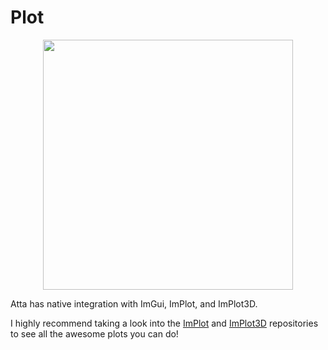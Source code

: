 <!--
title: Plots
description: How to plot data in atta using ImPlot and ImPlot3D.
image: https://storage.googleapis.com/atta-images/docs/tutorial/plots/2022-08-19.png
build: https://atta-repos.s3.us-east-1.amazonaws.com/tutorial/plots
-->
# Plot

<div align="center">
  <img src="https://storage.googleapis.com/atta-images/docs/tutorial/plots/2022-08-19.png" height="400">
</div>

Atta has native integration with ImGui, ImPlot, and ImPlot3D.

I highly recommend taking a look into the [ImPlot](https://github.com/epezent/implot) and [ImPlot3D](https://github.com/brenocq/implot3d) repositories to see all the awesome plots you can do!
